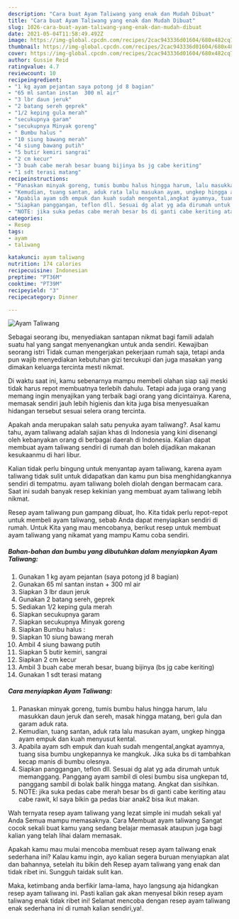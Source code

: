 ```yaml
---
description: "Cara buat Ayam Taliwang yang enak dan Mudah Dibuat"
title: "Cara buat Ayam Taliwang yang enak dan Mudah Dibuat"
slug: 1026-cara-buat-ayam-taliwang-yang-enak-dan-mudah-dibuat
date: 2021-05-04T11:58:49.492Z
image: https://img-global.cpcdn.com/recipes/2cac943336d01604/680x482cq70/ayam-taliwang-foto-resep-utama.jpg
thumbnail: https://img-global.cpcdn.com/recipes/2cac943336d01604/680x482cq70/ayam-taliwang-foto-resep-utama.jpg
cover: https://img-global.cpcdn.com/recipes/2cac943336d01604/680x482cq70/ayam-taliwang-foto-resep-utama.jpg
author: Gussie Reid
ratingvalue: 4.7
reviewcount: 10
recipeingredient:
- "1 kg ayam pejantan saya potong jd 8 bagian"
- "65 ml santan instan  300 ml air"
- "3 lbr daun jeruk"
- "2 batang sereh geprek"
- "1/2 keping gula merah"
- "secukupnya garam"
- "secukupnya Minyak goreng"
- " Bumbu halus "
- "10 siung bawang merah"
- "4 siung bawang putih"
- "5 butir kemiri sangrai"
- "2 cm kecur"
- "3 buah cabe merah besar buang bijinya bs jg cabe keriting"
- "1 sdt terasi matang"
recipeinstructions:
- "Panaskan minyak goreng, tumis bumbu halus hingga harum, lalu masukkan daun jeruk dan sereh, masak hingga matang, beri gula dan garam aduk rata."
- "Kemudian, tuang santan, aduk rata lalu masukan ayam, ungkep hingga ayam empuk dan kuah menyusut kental."
- "Apabila ayam sdh empuk dan kuah sudah mengental,angkat ayamnya, tuang sisa bumbu ungkepannya ke mangkuk. Jika suka bs di tambahkan kecap manis di bumbu olesnya."
- "Siapkan panggangan, teflon dll. Sesuai dg alat yg ada dirumah untuk memanggang. Panggang ayam sambil di olesi bumbu sisa ungkepan td, panggang sambil di bolak balik hingga matang. Angkat dan sisihkan."
- "NOTE: jika suka pedas cabe merah besar bs di ganti cabe keriting atau cabe rawit, kl saya bikin ga pedas biar anak2 bisa ikut makan."
categories:
- Resep
tags:
- ayam
- taliwang

katakunci: ayam taliwang 
nutrition: 174 calories
recipecuisine: Indonesian
preptime: "PT36M"
cooktime: "PT39M"
recipeyield: "3"
recipecategory: Dinner

---
```



![Ayam Taliwang](https://img-global.cpcdn.com/recipes/2cac943336d01604/680x482cq70/ayam-taliwang-foto-resep-utama.jpg)

Sebagai seorang ibu, menyediakan santapan nikmat bagi famili adalah suatu hal yang sangat menyenangkan untuk anda sendiri. Kewajiban seorang istri Tidak cuman mengerjakan pekerjaan rumah saja, tetapi anda pun wajib menyediakan kebutuhan gizi tercukupi dan juga masakan yang dimakan keluarga tercinta mesti nikmat.

Di waktu  saat ini, kamu sebenarnya mampu membeli olahan siap saji meski tidak harus repot membuatnya terlebih dahulu. Tetapi ada juga orang yang memang ingin menyajikan yang terbaik bagi orang yang dicintainya. Karena, memasak sendiri jauh lebih higienis dan kita juga bisa menyesuaikan hidangan tersebut sesuai selera orang tercinta. 



Apakah anda merupakan salah satu penyuka ayam taliwang?. Asal kamu tahu, ayam taliwang adalah sajian khas di Indonesia yang kini disenangi oleh kebanyakan orang di berbagai daerah di Indonesia. Kalian dapat membuat ayam taliwang sendiri di rumah dan boleh dijadikan makanan kesukaanmu di hari libur.

Kalian tidak perlu bingung untuk menyantap ayam taliwang, karena ayam taliwang tidak sulit untuk didapatkan dan kamu pun bisa menghidangkannya sendiri di tempatmu. ayam taliwang boleh diolah dengan bermacam cara. Saat ini sudah banyak resep kekinian yang membuat ayam taliwang lebih nikmat.

Resep ayam taliwang pun gampang dibuat, lho. Kita tidak perlu repot-repot untuk membeli ayam taliwang, sebab Anda dapat menyiapkan sendiri di rumah. Untuk Kita yang mau mencobanya, berikut resep untuk membuat ayam taliwang yang nikamat yang mampu Kamu coba sendiri.

<!--inarticleads1-->

##### Bahan-bahan dan bumbu yang dibutuhkan dalam menyiapkan Ayam Taliwang:

1. Gunakan 1 kg ayam pejantan (saya potong jd 8 bagian)
1. Gunakan 65 ml santan instan + 300 ml air
1. Siapkan 3 lbr daun jeruk
1. Gunakan 2 batang sereh, geprek
1. Sediakan 1/2 keping gula merah
1. Siapkan secukupnya garam
1. Siapkan secukupnya Minyak goreng
1. Siapkan  Bumbu halus :
1. Siapkan 10 siung bawang merah
1. Ambil 4 siung bawang putih
1. Siapkan 5 butir kemiri, sangrai
1. Siapkan 2 cm kecur
1. Ambil 3 buah cabe merah besar, buang bijinya (bs jg cabe keriting)
1. Gunakan 1 sdt terasi matang




<!--inarticleads2-->

##### Cara menyiapkan Ayam Taliwang:

1. Panaskan minyak goreng, tumis bumbu halus hingga harum, lalu masukkan daun jeruk dan sereh, masak hingga matang, beri gula dan garam aduk rata.
1. Kemudian, tuang santan, aduk rata lalu masukan ayam, ungkep hingga ayam empuk dan kuah menyusut kental.
1. Apabila ayam sdh empuk dan kuah sudah mengental,angkat ayamnya, tuang sisa bumbu ungkepannya ke mangkuk. Jika suka bs di tambahkan kecap manis di bumbu olesnya.
1. Siapkan panggangan, teflon dll. Sesuai dg alat yg ada dirumah untuk memanggang. Panggang ayam sambil di olesi bumbu sisa ungkepan td, panggang sambil di bolak balik hingga matang. Angkat dan sisihkan.
1. NOTE: jika suka pedas cabe merah besar bs di ganti cabe keriting atau cabe rawit, kl saya bikin ga pedas biar anak2 bisa ikut makan.




Wah ternyata resep ayam taliwang yang lezat simple ini mudah sekali ya! Anda Semua mampu memasaknya. Cara Membuat ayam taliwang Sangat cocok sekali buat kamu yang sedang belajar memasak ataupun juga bagi kalian yang telah lihai dalam memasak.

Apakah kamu mau mulai mencoba membuat resep ayam taliwang enak sederhana ini? Kalau kamu ingin, ayo kalian segera buruan menyiapkan alat dan bahannya, setelah itu bikin deh Resep ayam taliwang yang enak dan tidak ribet ini. Sungguh taidak sulit kan. 

Maka, ketimbang anda berfikir lama-lama, hayo langsung aja hidangkan resep ayam taliwang ini. Pasti kalian gak akan menyesal bikin resep ayam taliwang enak tidak ribet ini! Selamat mencoba dengan resep ayam taliwang enak sederhana ini di rumah kalian sendiri,ya!.

